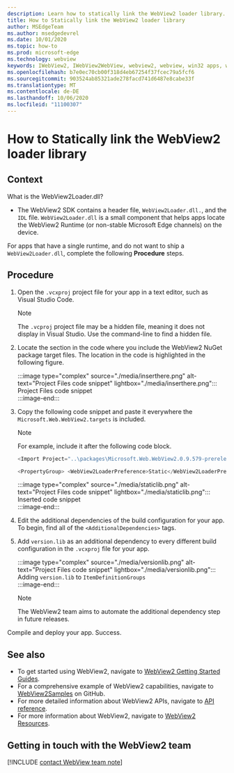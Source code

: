 ```yaml
---
description: Learn how to statically link the WebView2 loader library.
title: How to Statically link the WebView2 loader library
author: MSEdgeTeam
ms.author: msedgedevrel
ms.date: 10/01/2020
ms.topic: how-to
ms.prod: microsoft-edge
ms.technology: webview
keywords: IWebView2, IWebView2WebView, webview2, webview, win32 apps, win32, edge, ICoreWebView2, ICoreWebView2Host, browser control, edge html
ms.openlocfilehash: b7e0ec70cb00f318d4eb67254f37fcec79a5fcf6
ms.sourcegitcommit: 903524ab85321ade278facd741d6487e8cabe33f
ms.translationtype: MT
ms.contentlocale: de-DE
ms.lasthandoff: 10/06/2020
ms.locfileid: "11100307"
---
```

# How to Statically link the WebView2 loader library  

## Context  

What is the WebView2Loader.dll?  

*   The WebView2 SDK contains a header file, `WebView2Loader.dll.`, and the `IDL` file. `WebView2Loader.dll` is a small component that helps apps locate the WebView2 Runtime (or non-stable Microsoft Edge channels) on the device.  

For apps that have a single runtime, and do not want to ship a `WebView2Loader.dll`, complete the following **Procedure** steps.  

## Procedure  

1.  Open the `.vcxproj` project file for your app in a text editor, such as Visual Studio Code.  
    
    > [!NOTE]
    > The `.vcproj` project file may be a hidden file, meaning it does not display in Visual Studio.  Use the command-line to find a hidden file.  
    
1.  Locate the section in the code where you include the WebView2 NuGet package target files.  The location in the code is highlighted in the following figure.  
    
    :::image type="complex" source="./media/inserthere.png" alt-text="Project Files code snippet" lightbox="./media/inserthere.png"::: 
       Project Files code snippet  
    :::image-end:::  
    
1.  Copy the following code snippet and paste it everywhere the `Microsoft.Web.WebView2.targets` is included.  

    > [!NOTE]
    > For example, include it after the following code block.  
    > 
    > ```csharp
    > <Import Project="..\packages\Microsoft.Web.WebView2.0.9.579-prerelease\build\native\Microsoft.Web.WebView2.targets" Condition="Exists('..\packages\Microsoft.Web.WebView2.0.9.579-prerelease\build\native\Microsoft.Web.WebView2.targets')" />
    > ```  
    
    ```csharp
    <PropertyGroup> <WebView2LoaderPreference>Static</WebView2LoaderPreference> </PropertyGroup>
    ```
    
    :::image type="complex" source="./media/staticlib.png" alt-text="Project Files code snippet" lightbox="./media/staticlib.png"::: 
       Inserted code snippet  
    :::image-end:::  
    
1.  Edit the additional dependencies of the build configuration for your app.  To begin, find all of the `<AdditionalDependencies>` tags.  
1.  Add `version.lib` as an additional dependency to every different build configuration in the `.vcxproj` file for your app.  
    
    :::image type="complex" source="./media/versionlib.png" alt-text="Project Files code snippet" lightbox="./media/versionlib.png"::: 
       Adding `version.lib` to `ItemDefinitionGroups`  
    :::image-end:::  
    
    > [!NOTE]
    > The WebView2 team aims to automate the additional dependency step in future releases.  
    
Compile and deploy your app.  Success.  

## See also  

*   To get started using WebView2, navigate to [WebView2 Getting Started Guides][Webview2MainGettingStarted].  
*   For a comprehensive example of WebView2 capabilities, navigate to [WebView2Samples][GithubMicrosoftedgeWebview2samples] on GitHub.
*   For more detailed information about WebView2 APIs, navigate to [API reference][Webview2ApiReference].
*   For more information about WebView2, navigate to [WebView2 Resources][Webview2MainNextSteps].

## Getting in touch with the WebView2 team  

[!INCLUDE [contact WebView team note](../includes/contact-webview-team-note.md)]  

<!-- links -->  

[DevtoolsGuideChromiumMain]: ../../devtools-guide-chromium.md "Microsoft Edge (Chromium) Developer Tools | Microsoft Docs"  

[Webview2ReferenceDotnet09628MicrosoftWebWebview2CoreCorewebview2environmentoptionsAdditionalbrowserarguments]: ../reference/dotnet/0-9-628/microsoft-web-webview2-core-corewebview2environmentoptions.md#additionalbrowserarguments "AdditionalBrowserArguments - 0.9.515 - Microsoft.Web.WebView2.Core.CoreWebView2EnvironmentOptions class | Microsoft Docs"  
[Webview2ReferenceWin3209622Webview2IdlParameters]: ../reference/win32/0-9-622/webview2-idl.md#createcorewebview2environment  "CreateCoreWebView2Environment - Globals | Microsoft Docs"  
[Webview2ApiReference]: ../webview2-api-reference.md "Microsoft Edge WebView2 API Reference | Microsoft Docs"  
[Webview2MainNextSteps]: ../index.md#next-steps "Next steps - Introduction to Microsoft Edge WebView2 (Preview) | Microsoft Docs"  
[Webview2MainGettingStarted]: ../index.md#getting-started "Getting started - Introduction to Microsoft Edge WebView2 (Preview) | Microsoft Docs"  

[GithubMicrosoftedgeWebviewfeedbackMain]: https://github.com/MicrosoftEdge/WebViewFeedback "WebView Feedback - MicrosoftEdge/WebViewFeedback | GitHub"  
[GithubMicrosoftedgeWebview2samples]: https://github.com/MicrosoftEdge/WebView2Samples "WebView2 Samples - MicrosoftEdge/WebView2Samples | GitHub"  

[GithubMicrosoftVscodeJSDebugWhatsNew]: https://github.com/microsoft/vscode-js-debug#whats-new "What's new? - JavaScript debugger for Visual Studio Code - microsoft/vscode-js-debug | GitHub"  

[GithubMicrosoftVscodeEdgeDebug2ReadmeChromiumWebviewApplications]: https://github.com/microsoft/vscode-edge-debug2/blob/master/README.md#microsoft-edge-chromium-webview-applications "Microsoft Edge (Chromium) WebView applications - Visual Studio Code - Debugger for Microsoft Edge - microsoft/vscode-edge-debug2 | GitHub"  
